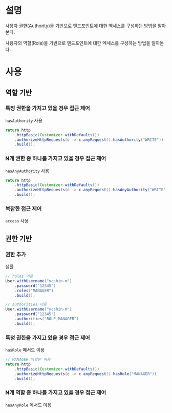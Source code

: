 # 설명
사용자 권한(Authority)을 기반으로 엔드포인트에 대한 엑세스를 구성하는 방법을 알아본다.

사용자의 역할(Role)을 기반으로 엔드포인트에 대한 엑세스를 구성하는 방법을 알아본다.

# 사용
## 역할 기반
### 특정 권한을 가지고 있을 경우 접근 제어
`hasAuthority` 사용
```java
return http
    .httpBasic(Customizer.withDefaults())
    .authorizeHttpRequests(c -> c.anyRequest().hasAuthority("WRITE"))
    .build();
```

### N개 권한 중 하나를 가지고 있을 경우 접근 제어
`hasAnyAuthority` 사용
```java
return http
    .httpBasic(Customizer.withDefaults())
    .authorizeHttpRequests(c -> c.anyRequest().hasAnyAuthority("WRITE", "READ"))
    .build();
```

### 복잡한 접근 제어
`access` 사용

## 권한 기반
### 권한 추가
샘플
```java
// roles 이용
User.withUsername("ycshin-m")
    .password("12345")
    .roles("MANAGER")
    .build();

// authorities 이용
User.withUsername("ycshin-m")
    .password("12345")
    .authorities("ROLE_MANAGER")
    .build();
```

### 특정 권한을 가지고 있을 경우 접근 제어
`hasRole` 메서드 이용
```java
// MANAGER 역할만 허용
return http
    .httpBasic(Customizer.withDefaults())
    .authorizeHttpRequests(c -> c.anyRequest().hasRole("MANAGER"))
    .build();
```

### N개 역할 중 하나를 가지고 있을 경우 접근 제어
`hasAnyRole` 메서드 이용

